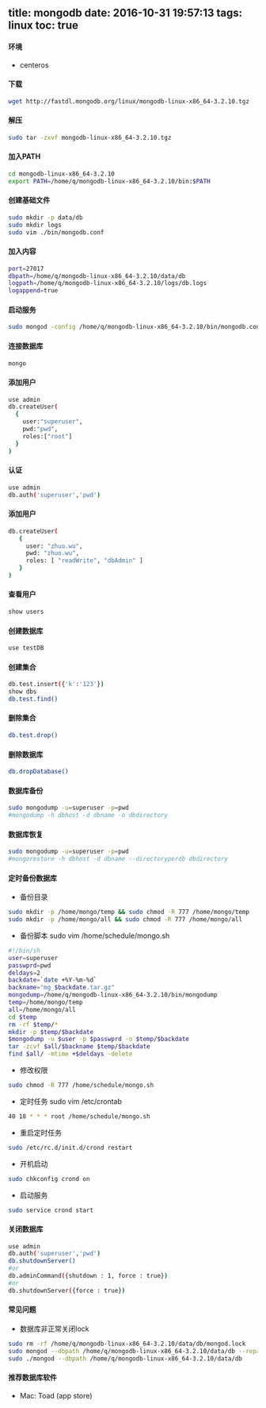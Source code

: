 title: mongodb
date: 2016-10-31 19:57:13
tags: linux
toc: true
---
#### 环境
* centeros

#### 下载
```bash
wget http://fastdl.mongodb.org/linux/mongodb-linux-x86_64-3.2.10.tgz 
```

#### 解压
```bash
sudo tar -zxvf mongodb-linux-x86_64-3.2.10.tgz 
```

<!--more-->

#### 加入PATH
```bash
cd mongodb-linux-x86_64-3.2.10
export PATH=/home/q/mongodb-linux-x86_64-3.2.10/bin:$PATH
```

#### 创建基础文件
```bash
sudo mkdir -p data/db
sudo mkdir logs
sudo vim ./bin/mongodb.conf
```

#### 加入内容
```bash
port=27017
dbpath=/home/q/mongodb-linux-x86_64-3.2.10/data/db
logpath=/home/q/mongodb-linux-x86_64-3.2.10/logs/db.logs
logappend=true
```

#### 启动服务
```bash
sudo mongod -config /home/q/mongodb-linux-x86_64-3.2.10/bin/mongodb.conf  --fork --auth
```

#### 连接数据库
```bash
mongo
```

#### 添加用户
```bash
use admin
db.createUser(
  {
    user:"superuser",
    pwd:"pwd",
    roles:["root"]
  }
)
```

#### 认证
```bash
use admin
db.auth('superuser','pwd')
```

#### 添加用户
```bash
db.createUser(
   {
     user: "zhuo.wu",
     pwd: "zhuo.wu",
     roles: [ "readWrite", "dbAdmin" ]
   }
)
```

#### 查看用户
```bash
show users
```

#### 创建数据库
```bash
use testDB
```

#### 创建集合
```bash
db.test.insert({'k':'123'})
show dbs
db.test.find()
```

#### 删除集合
```bash
db.test.drop()
```

#### 删除数据库
```bash
db.dropDatabase()
```

#### 数据库备份
```bash
sudo mongodump -u=superuser -p=pwd
#mongodump -h dbhost -d dbname -o dbdirectory
```

#### 数据库恢复
```bash
sudo mongodump -u=superuser -p=pwd
#mongorestore -h dbhost -d dbname --directoryperdb dbdirectory
```

#### 定时备份数据库
* 备份目录
```bash
sudo mkdir -p /home/mongo/temp && sudo chmod -R 777 /home/mongo/temp
sudo mkdir -p /home/mongo/all && sudo chmod -R 777 /home/mongo/all
```

* 备份脚本
sudo vim /home/schedule/mongo.sh
```bash
#!/bin/sh
user=superuser
passwprd=pwd
deldays=2
backdate=`date +%Y-%m-%d`
backname="mg_$backdate.tar.gz"
mongodump=/home/q/mongodb-linux-x86_64-3.2.10/bin/mongodump
temp=/home/mongo/temp
all=/home/mongo/all
cd $temp
rm -rf $temp/*
mkdir -p $temp/$backdate
$mongodump -u $user -p $passwprd -o $temp/$backdate
tar -zcvf $all/$backname $temp/$backdate
find $all/ -mtime +$deldays -delete
```

* 修改权限
```bash
sudo chmod -R 777 /home/schedule/mongo.sh
```

* 定时任务
sudo vim /etc/crontab
```bash
40 18 * * * root /home/schedule/mongo.sh
```

* 重启定时任务
```bash
sudo /etc/rc.d/init.d/crond restart
```

* 开机启动
```bash
sudo chkconfig crond on
```

* 启动服务
```bash
sudo service crond start
```


#### 关闭数据库
```bash
use admin
db.auth('superuser','pwd')
db.shutdownServer()
#or
db.adminCommand({shutdown : 1, force : true})
#or
db.shutdownServer({force : true})
```

#### 常见问题
* 数据库非正常关闭lock
```bash
sudo rm -rf /home/q/mongodb-linux-x86_64-3.2.10/data/db/mongod.lock
sudo mongod --dbpath /home/q/mongodb-linux-x86_64-3.2.10/data/db --repair
sudo ./mongod --dbpath /home/q/mongodb-linux-x86_64-3.2.10/data/db
```

#### 推荐数据库软件
* Mac: Toad (app store)